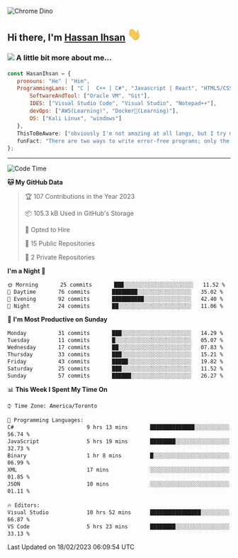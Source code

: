  <!--
**HasanIhsan/HasanIhsan** is a ✨ _special_ ✨ repository because its `README.md` (this file) appears on your GitHub profile.
-->

![Chrome Dino](https://mir-s3-cdn-cf.behance.net/project_modules/max_1200/4ff07986208593.5d9a654e92f36.gif)


<h2 align="left">Hi there, I'm <a href="https://www.linkedin.com/in/hassan-ihsan-045b11231/" target="_blank" rel="noopener noreferrer">Hassan Ihsan</a> <img src="https://raw.githubusercontent.com/ABSphreak/ABSphreak/master/gifs/Hi.gif" height="30" />
 
 
 ### <img src="https://media.giphy.com/media/VgCDAzcKvsR6OM0uWg/giphy.gif" width="50"> A little bit more about me...  
 
 ```javascript
const HasanIhsan = {
    pronouns: "He" | "Him",
    ProgrammingLans: [ "C |  C++ | C#", "Javascript | React", "HTML5/CSS", "JSON", "Java"],
        SoftwareAndTool: ["Oracle VM", "Git"],
        IDES: ["Visual Studio Code", "Visual Studio", "Notepad++"],
        devOps: ["AWS(Learning)", "Docker🐳(Learning)"], 
        OS: ["Kali Linux", "windows"]
    },
    ThisToBeAware: ["obviously I'm not amazing at all langs, but I try my best not to go rusty"], 
    funFact: "There are two ways to write error-free programs; only the third one works"
};
```
 
 --- 

<!--START_SECTION:waka-->
![Code Time](http://img.shields.io/badge/Code%20Time-83%20hrs%2048%20mins-blue)

**🐱 My GitHub Data** 

> 🏆 107 Contributions in the Year 2023
 > 
> 📦 105.3 kB Used in GitHub's Storage 
 > 
> 💼 Opted to Hire
 > 
> 📜 15 Public Repositories 
 > 
> 🔑 2 Private Repositories  
 > 
**I'm a Night 🦉** 

```text
🌞 Morning       25 commits       ███░░░░░░░░░░░░░░░░░░░░░░   11.52 % 
🌆 Daytime       76 commits       ████████░░░░░░░░░░░░░░░░░   35.02 % 
🌃 Evening       92 commits       ██████████░░░░░░░░░░░░░░░   42.40 % 
🌙 Night         24 commits       ██░░░░░░░░░░░░░░░░░░░░░░░   11.06 % 

```
📅 **I'm Most Productive on Sunday** 

```text
Monday          31 commits       ███░░░░░░░░░░░░░░░░░░░░░░   14.29 % 
Tuesday         11 commits       █░░░░░░░░░░░░░░░░░░░░░░░░   05.07 % 
Wednesday       17 commits       ██░░░░░░░░░░░░░░░░░░░░░░░   07.83 % 
Thursday        33 commits       ███░░░░░░░░░░░░░░░░░░░░░░   15.21 % 
Friday          43 commits       █████░░░░░░░░░░░░░░░░░░░░   19.82 % 
Saturday        25 commits       ███░░░░░░░░░░░░░░░░░░░░░░   11.52 % 
Sunday          57 commits       ██████░░░░░░░░░░░░░░░░░░░   26.27 % 

```


📊 **This Week I Spent My Time On** 

```text
⌚︎ Time Zone: America/Toronto

💬 Programming Languages: 
C#                       9 hrs 13 mins       ██████████████░░░░░░░░░░░   56.74 % 
JavaScript               5 hrs 19 mins       ████████░░░░░░░░░░░░░░░░░   32.73 % 
Binary                   1 hr 8 mins         █░░░░░░░░░░░░░░░░░░░░░░░░   06.99 % 
XML                      17 mins             ░░░░░░░░░░░░░░░░░░░░░░░░░   01.85 % 
JSON                     10 mins             ░░░░░░░░░░░░░░░░░░░░░░░░░   01.11 % 

🔥 Editors: 
Visual Studio            10 hrs 52 mins      ████████████████░░░░░░░░░   66.87 % 
VS Code                  5 hrs 23 mins       ████████░░░░░░░░░░░░░░░░░   33.13 % 

```


 Last Updated on 18/02/2023 06:09:54 UTC
<!--END_SECTION:waka-->
 
 
